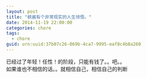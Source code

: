 ```yaml
---
layout: post
title: "蜕酱有个非常现实的人生领悟。"
date: 2014-11-19 22:00:00
categories: chore
tags:
  - chore
guid: urn:uuid:37b07c26-069b-4ca7-9995-eaf8c4b8a260
---
```


已经过了年轻！任性！的阶段，只能有钱了。。吧。。  
如果谁也不相信的话。。就相信自己，相信自己的判断
